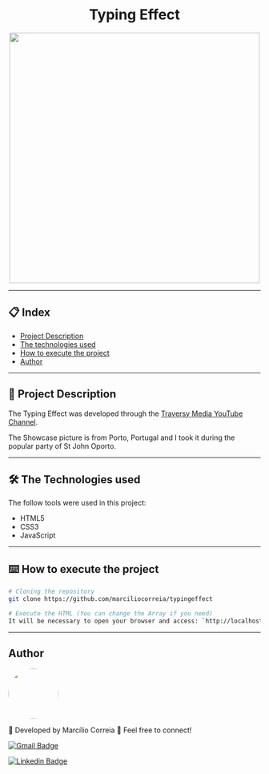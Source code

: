 <h1 align="center">Typing Effect</h1>

<p align="center">
  <img src="https://user-images.githubusercontent.com/49158754/95065295-c57ea700-06f8-11eb-8e4d-e1dd63858b96.png" width="500"/>
</p>

---
## 📋 Index
- [Project Description](#-Project-Description)
- [The technologies used](#-The-Technologies-used)
- [How to execute the project](#-How-to-execute-the-project)
- [Author](#-Author)

---
<a name="-Project-Description"></a>
## 🚀 Project Description
<p>The Typing Effect was developed through the <a href="https://www.youtube.com/watch?v=POX3dT-pB4E&ab_channel=TraversyMedia">Traversy Media YouTube Channel</a>.

The Showcase picture is from Porto, Portugal and I took it during the popular party of St John Oporto.</p>

--- 
<a name="-The-Technologies-used"></a>
## 🛠️ The Technologies used 

The follow tools were used in this project:
* HTML5
* CSS3
* JavaScript

---
<a name="-How-to-execute-the-project"></a>
## ⌨️ How to execute the project

```bash
# Cloning the repository
git clone https://github.com/marciliocorreia/typingeffect

# Execute the HTML (You can change the Array if you need)
It will be necessary to open your browser and access: `http://localhost:5500/`
```

---
<a name="-Author"></a>
## Author
<a href="https://www.linkedin.com/in/marciliocorreia/" title="MarcilioCorreia"><img style="border-radius: 50%;" src="https://avatars0.githubusercontent.com/u/49158754?s=460&u=8d2c3e8f7e3441a6b150758a720e7e4379e36407&v=4" width="100px;" alt=""/></a>

🚀 Developed by Marcílio Correia 👋 Feel free to connect!

[![Gmail Badge](https://img.shields.io/badge/-marcilio.msc@gmail.com-c14438?style=flat-square&logo=Gmail&logoColor=white&link=mailto:marcilio.msc@gmail.com)](mailto:marcilio.msc@gmail.com)


<a href="https://www.linkedin.com/in/marciliocorreia/">![Linkedin Badge](https://img.shields.io/badge/linkedin-%230077B5.svg?&style=for-the-badge&logo=linkedin&logoColor=white&link=https://www.linkedin.com/in/marciliocorreia/)</a>
